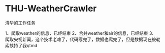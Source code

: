 # THU-WeatherCrawler
清华的工作任务

1、爬取weather的信息，已经结束
2、合并weather和air的信息，已经结束
3、爬取央视新闻，这个技术老难了，代码写完了，数据也爬完了，但是数据现在被勒索挟持了我qtmd
